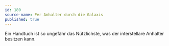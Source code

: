 ```yaml
---
id: 180
source-name: Per Anhalter durch die Galaxis
published: true
---
```


<p>Ein Handtuch ist so ungefähr das Nützlichste, was der interstellare Anhalter besitzen kann.</p>


